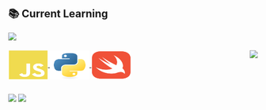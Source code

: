 
## 📚 Current Learning
 <div>
  <a href="https://github.com/GabrielFernandesDev">
  <img height="180em" src="https://github-readme-stats.vercel.app/api?username=GabrielFernandesDev&show_icons=true&theme=dracula&include_all_commits=true&count_private=true"/>
  
<div style="display: inline_block"><br>
  <img align="center" alt="Rafa-Js" height="60" width="80" src="https://raw.githubusercontent.com/devicons/devicon/master/icons/javascript/javascript-plain.svg">
  <img align="center" alt="Rafa-Python" height="60" width="80" src="https://raw.githubusercontent.com/devicons/devicon/master/icons/python/python-original.svg">
  <img align="center" alt="Rafa-Csharp" height="60" width="80" src="https://raw.githubusercontent.com/devicons/devicon/master/icons/swift/swift-original.svg">
<img height="280" align="right" src="https://octodex.github.com/images/daftpunktocat-guy.gif">
</div>
  
  ##
 
<div> 
  <a href = "mailto: Gabrielfernandes.dev@gmail.com"><img src="https://img.shields.io/badge/-Gmail-%23333?style=for-the-badge&logo=gmail&logoColor=white" target="_blank"></a>
  <a href="https://www.linkedin.com/in/gabriel-fernandes-485308184/" target="_blank"><img src="https://img.shields.io/badge/-LinkedIn-%230077B5?style=for-the-badge&logo=linkedin&logoColor=white" target="_blank"></a> 
 

 
</div>



